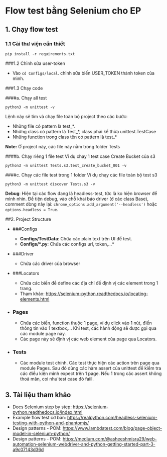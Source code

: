 # Flow test bằng Selenium cho EP

## 1. Chạy flow test
### 1.1 Cài thư viện cần thiết

```
pip install -r requirements.txt
```
###1.2 Chỉnh sửa user-token

- Vào ```cd Configs/local```. chỉnh sửa biến USER_TOKEN thành token của mình.

###1.3 Chạy code

####a. Chạy all test
```
python3 -m unittest -v
```
Lệnh này sẽ tìm và chạy file toàn bộ project theo các bước:
- Những file có pattern là test_*.
- Những class có pattern là Test_*, class phải kế thừa unittest.TestCase
- Những function trong class tên có pattern là test_*

<b>Note:</b> Ở project này, các file này nằm trong folder Tests 

####b. Chạy riêng 1 file test
Ví dụ chạy 1 test case Create Bucket của s3
```
python3 -m unittest Tests.s3.test_create_bucket_001 -v
```
####c. Chạy các file test trong 1 folder
Ví dụ chạy các file toàn bộ test s3
```
python3 -m unittest discover Tests.s3 -v
```

<b>Debug</b>: Hiện tại các flow đang là headless-test, tức là ko hiện browser để mình nhìn.
Để tiện debug, vào chỗ khai báo driver (ở các class Base), comment dòng này lại:
```chrome_options.add_argument('--headless')``` hoặc ```options.headless = True```.

##2. Project Structure
* ###Configs
    * <b>Configs/TestData</b>: Chứa các plain text trên UI để test.
    * <b>Configs/\*.py</b>: Chứa các configs url, token,...*
  
* ###Driver
    * Chứa các driver của browser
* ###Locators
    * Chứa các biến để define các địa chỉ để định vị các element trong 1 trang.
    * Tham khảo: https://selenium-python.readthedocs.io/locating-elements.html
* ### Pages
    * Chứa các biến, function thuộc 1 page, ví dụ click vào 1 nút, điền thông tin
    vào 1 textbox,... Khi test, các hành động sẽ được gọi qua các module page này.
    * Các page này sẽ định vị các web element của page qua Locators.  
* ### Tests
    * Các module test chính. Các test thực hiện các action trên page qua module Pages.
    Sau đó dùng các hàm assert của unittest để kiểm tra các điều kiện mình expect trên
      1 page. Nếu 1 trong các assert không thoả mãn, coi như test case đó faiil.
    

## 3. Tài liệu tham khảo
- Docs Selenium step by step: https://selenium-python.readthedocs.io/index.html
- Example flow test cơ bản: https://realpython.com/headless-selenium-testing-with-python-and-phantomjs/
- Design patterns - POM: https://www.lambdatest.com/blog/page-object-model-in-selenium-python/
- Design patterns - POM: https://medium.com/@asheeshmisra29/web-automation-selenium-webdriver-and-python-getting-started-part-3-a9c07143d36d


